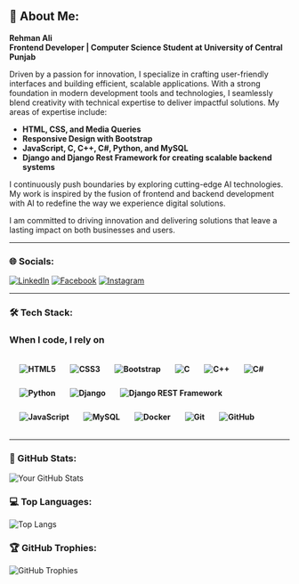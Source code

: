 ## 💫 About Me:  
**Rehman Ali**  
**Frontend Developer | Computer Science Student at University of Central Punjab**  

Driven by a passion for innovation, I specialize in crafting user-friendly interfaces and building efficient, scalable applications. With a strong foundation in modern development tools and technologies, I seamlessly blend creativity with technical expertise to deliver impactful solutions. My areas of expertise include:  

- **HTML, CSS, and Media Queries**  
- **Responsive Design with Bootstrap**  
- **JavaScript, C, C++, C#, Python, and MySQL**  
- **Django and Django Rest Framework for creating scalable backend systems**  

I continuously push boundaries by exploring cutting-edge AI technologies. My work is inspired by the fusion of frontend and backend development with AI to redefine the way we experience digital solutions.  

I am committed to driving innovation and delivering solutions that leave a lasting impact on both businesses and users.  

---  

### 🌐 Socials:  
[![LinkedIn](https://img.shields.io/badge/LinkedIn-%230077B5.svg?logo=linkedin&logoColor=white)](https://www.linkedin.com/in/rehman-ali-20215a24a) [![Facebook](https://img.shields.io/badge/Facebook-%231877F2.svg?logo=facebook&logoColor=white)](https://www.facebook.com/profile.php?id=100040496742260&mibextid=ZbWKwL) [![Instagram](https://img.shields.io/badge/Instagram-%23E4405F.svg?logo=instagram&logoColor=white)](https://www.instagram.com/rehmanaly_/profilecard/?igsh=ejQ1ZWk3eHpuMndx)  

---  

### 🛠 Tech Stack:  
<h3>When I code, I rely on</h3>
<div style="display: flex; flex-wrap: wrap; gap: 10px; padding: 10px;">
  <img alt="HTML5" src="https://img.shields.io/badge/-HTML5-E34F26?style=flat-square&logo=html5&logoColor=white" style="padding: 8px; font-weight: bold;" />
  <img alt="CSS3" src="https://img.shields.io/badge/-CSS3-1572B6?style=flat-square&logo=css3&logoColor=white" style="padding: 8px; font-weight: bold;" />
  <img alt="Bootstrap" src="https://img.shields.io/badge/-Bootstrap-7952B3?style=flat-square&logo=bootstrap&logoColor=white" style="padding: 8px; font-weight: bold;" />
  <img alt="C" src="https://img.shields.io/badge/-C-00599C?style=flat-square&logo=c&logoColor=white" style="padding: 8px; font-weight: bold;" />
  <img alt="C++" src="https://img.shields.io/badge/-C++-00599C?style=flat-square&logo=c%2B%2B&logoColor=white" style="padding: 8px; font-weight: bold;" />
  <img alt="C#" src="https://img.shields.io/badge/-CSharp-239120?style=flat-square&logo=c-sharp&logoColor=white" style="padding: 8px; font-weight: bold;" />
  <img alt="Python" src="https://img.shields.io/badge/-Python-3776AB?style=flat-square&logo=python&logoColor=white" style="padding: 8px; font-weight: bold;" />
  <img alt="Django" src="https://img.shields.io/badge/-Django-092E20?style=flat-square&logo=django&logoColor=white" style="padding: 8px; font-weight: bold;" />
  <img alt="Django REST Framework" src="https://img.shields.io/badge/-Django%20REST%20Framework-092E20?style=flat-square&logo=django&logoColor=white" style="padding: 8px; font-weight: bold;" />
  <img alt="JavaScript" src="https://img.shields.io/badge/-JavaScript-F7DF1E?style=flat-square&logo=javascript&logoColor=black" style="padding: 8px; font-weight: bold;" />
  <img alt="MySQL" src="https://img.shields.io/badge/-MySQL-4479A1?style=flat-square&logo=mysql&logoColor=white" style="padding: 8px; font-weight: bold;" />
  <img alt="Docker" src="https://img.shields.io/badge/-Docker-2496ED?style=flat-square&logo=docker&logoColor=white" style="padding: 8px; font-weight: bold;" />
  <img alt="Git" src="https://img.shields.io/badge/-Git-F05032?style=flat-square&logo=git&logoColor=white" style="padding: 8px; font-weight: bold;" />
  <img alt="GitHub" src="https://img.shields.io/badge/-GitHub-181717?style=flat-square&logo=github&logoColor=white" style="padding: 8px; font-weight: bold;" />
</div>


---

### 🦸 GitHub Stats:  
![Your GitHub Stats](https://github-readme-stats.vercel.app/api?username=rehmanaly0051&show_icons=true&count_private=true)

### 💻 Top Languages:  
![Top Langs](https://github-readme-stats.vercel.app/api/top-langs/?username=rehmanaly0051&layout=compact&hide=html,css,c#)

### 🏆 GitHub Trophies:  
![GitHub Trophies](https://github-profile-trophy.vercel.app/?username=rehmanaly0051)
